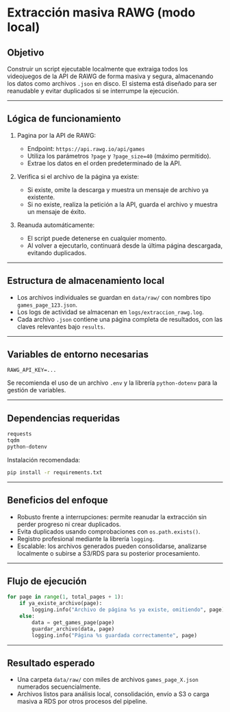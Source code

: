 # Extracción masiva RAWG (modo local)

## Objetivo

Construir un script ejecutable localmente que extraiga todos los videojuegos de la API de RAWG de forma masiva y segura, almacenando los datos como archivos `.json` en disco. El sistema está diseñado para ser reanudable y evitar duplicados si se interrumpe la ejecución.

---

## Lógica de funcionamiento

1. Pagina por la API de RAWG:
   - Endpoint: `https://api.rawg.io/api/games`
   - Utiliza los parámetros `?page` y `?page_size=40` (máximo permitido).
   - Extrae los datos en el orden predeterminado de la API.

2. Verifica si el archivo de la página ya existe:
   - Si existe, omite la descarga y muestra un mensaje de archivo ya existente.
   - Si no existe, realiza la petición a la API, guarda el archivo y muestra un mensaje de éxito.

3. Reanuda automáticamente:
   - El script puede detenerse en cualquier momento.
   - Al volver a ejecutarlo, continuará desde la última página descargada, evitando duplicados.

---

## Estructura de almacenamiento local

- Los archivos individuales se guardan en `data/raw/` con nombres tipo `games_page_123.json`.
- Los logs de actividad se almacenan en `logs/extraccion_rawg.log`.
- Cada archivo `.json` contiene una página completa de resultados, con las claves relevantes bajo `results`.

---

## Variables de entorno necesarias

```env
RAWG_API_KEY=...
```

Se recomienda el uso de un archivo `.env` y la librería `python-dotenv` para la gestión de variables.

---

## Dependencias requeridas

```txt
requests
tqdm
python-dotenv
```

Instalación recomendada:

```bash
pip install -r requirements.txt
```

---

## Beneficios del enfoque

- Robusto frente a interrupciones: permite reanudar la extracción sin perder progreso ni crear duplicados.
- Evita duplicados usando comprobaciones con `os.path.exists()`.
- Registro profesional mediante la librería `logging`.
- Escalable: los archivos generados pueden consolidarse, analizarse localmente o subirse a S3/RDS para su posterior procesamiento.

---

## Flujo de ejecución

```python
for page in range(1, total_pages + 1):
    if ya_existe_archivo(page):
        logging.info("Archivo de página %s ya existe, omitiendo", page)
    else:
        data = get_games_page(page)
        guardar_archivo(data, page)
        logging.info("Página %s guardada correctamente", page)
```

---

## Resultado esperado

- Una carpeta `data/raw/` con miles de archivos `games_page_X.json` numerados secuencialmente.
- Archivos listos para análisis local, consolidación, envío a S3 o carga masiva a RDS por otros procesos del pipeline.

